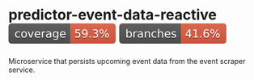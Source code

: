 # predictor-event-data-reactive ![Coverage](.github/badges/event-data-coverage.svg) ![Branches](.github/badges/event-data-branches.svg)

Microservice that persists upcoming event data from the event scraper service.

